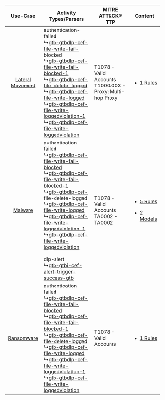 |    Use-Case    | Activity Types/Parsers    | MITRE ATT&CK® TTP    | Content    |
|:----:| ---- | ---- | ---- |
| [Lateral Movement](../../../UseCases/uc_lateral_movement.md) |  authentication-failed<br> ↳[gtb-gtbdlp-cef-file-write-fail-blocked](Ps/pC_gtbgtbdlpceffilewritefailblocked.md)<br> ↳[gtb-gtbdlp-cef-file-write-fail-blocked-1](Ps/pC_gtbgtbdlpceffilewritefailblocked1.md)<br> ↳[gtb-gtbdlp-cef-file-delete-logged](Ps/pC_gtbgtbdlpceffiledeletelogged.md)<br> ↳[gtb-gtbdlp-cef-file-write-logged](Ps/pC_gtbgtbdlpceffilewritelogged.md)<br> ↳[gtb-gtbdlp-cef-file-write-loggedviolation-1](Ps/pC_gtbgtbdlpceffilewriteloggedviolation1.md)<br> ↳[gtb-gtbdlp-cef-file-write-loggedviolation](Ps/pC_gtbgtbdlpceffilewriteloggedviolation.md)<br>    | T1078 - Valid Accounts<br>T1090.003 - Proxy: Multi-hop Proxy<br> | [<ul><li>1 Rules</li></ul>](RM/r_m_gtb_gtb_technologies_dlp_Lateral_Movement.md)    |
|          [Malware](../../../UseCases/uc_malware.md)          |  authentication-failed<br> ↳[gtb-gtbdlp-cef-file-write-fail-blocked](Ps/pC_gtbgtbdlpceffilewritefailblocked.md)<br> ↳[gtb-gtbdlp-cef-file-write-fail-blocked-1](Ps/pC_gtbgtbdlpceffilewritefailblocked1.md)<br> ↳[gtb-gtbdlp-cef-file-delete-logged](Ps/pC_gtbgtbdlpceffiledeletelogged.md)<br> ↳[gtb-gtbdlp-cef-file-write-logged](Ps/pC_gtbgtbdlpceffilewritelogged.md)<br> ↳[gtb-gtbdlp-cef-file-write-loggedviolation-1](Ps/pC_gtbgtbdlpceffilewriteloggedviolation1.md)<br> ↳[gtb-gtbdlp-cef-file-write-loggedviolation](Ps/pC_gtbgtbdlpceffilewriteloggedviolation.md)<br><br> dlp-alert<br> ↳[gtb-gtbi-cef-alert-trigger-success-gtb](Ps/pC_gtbgtbicefalerttriggersuccessgtb.md)<br> | T1078 - Valid Accounts<br>TA0002 - TA0002<br>    | [<ul><li>5 Rules</li></ul><ul><li>2 Models</li></ul>](RM/r_m_gtb_gtb_technologies_dlp_Malware.md) |
|       [Ransomware](../../../UseCases/uc_ransomware.md)       |  authentication-failed<br> ↳[gtb-gtbdlp-cef-file-write-fail-blocked](Ps/pC_gtbgtbdlpceffilewritefailblocked.md)<br> ↳[gtb-gtbdlp-cef-file-write-fail-blocked-1](Ps/pC_gtbgtbdlpceffilewritefailblocked1.md)<br> ↳[gtb-gtbdlp-cef-file-delete-logged](Ps/pC_gtbgtbdlpceffiledeletelogged.md)<br> ↳[gtb-gtbdlp-cef-file-write-logged](Ps/pC_gtbgtbdlpceffilewritelogged.md)<br> ↳[gtb-gtbdlp-cef-file-write-loggedviolation-1](Ps/pC_gtbgtbdlpceffilewriteloggedviolation1.md)<br> ↳[gtb-gtbdlp-cef-file-write-loggedviolation](Ps/pC_gtbgtbdlpceffilewriteloggedviolation.md)<br>    | T1078 - Valid Accounts<br>    | [<ul><li>1 Rules</li></ul>](RM/r_m_gtb_gtb_technologies_dlp_Ransomware.md)    |